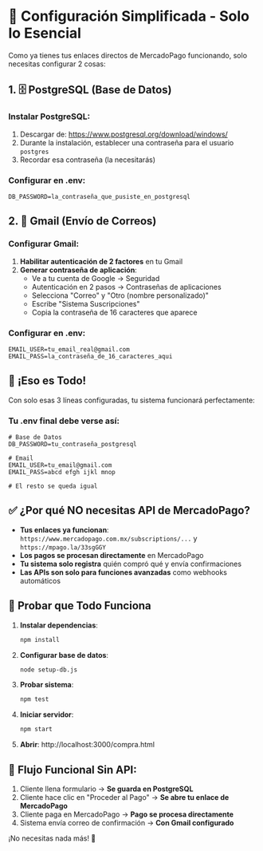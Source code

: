 # 🔧 Configuración Simplificada - Solo lo Esencial

Como ya tienes tus enlaces directos de MercadoPago funcionando, solo necesitas configurar 2 cosas:

## 1. 🗄️ PostgreSQL (Base de Datos)

### Instalar PostgreSQL:
1. Descargar de: https://www.postgresql.org/download/windows/
2. Durante la instalación, establecer una contraseña para el usuario `postgres`
3. Recordar esa contraseña (la necesitarás)

### Configurar en .env:
```env
DB_PASSWORD=la_contraseña_que_pusiste_en_postgresql
```

## 2. 📧 Gmail (Envío de Correos)

### Configurar Gmail:
1. **Habilitar autenticación de 2 factores** en tu Gmail
2. **Generar contraseña de aplicación**:
   - Ve a tu cuenta de Google → Seguridad
   - Autenticación en 2 pasos → Contraseñas de aplicaciones
   - Selecciona "Correo" y "Otro (nombre personalizado)"
   - Escribe "Sistema Suscripciones"
   - Copia la contraseña de 16 caracteres que aparece

### Configurar en .env:
```env
EMAIL_USER=tu_email_real@gmail.com
EMAIL_PASS=la_contraseña_de_16_caracteres_aqui
```

## 🚀 ¡Eso es Todo!

Con solo esas 3 líneas configuradas, tu sistema funcionará perfectamente:

### Tu .env final debe verse así:
```env
# Base de Datos
DB_PASSWORD=tu_contraseña_postgresql

# Email  
EMAIL_USER=tu_email@gmail.com
EMAIL_PASS=abcd efgh ijkl mnop

# El resto se queda igual
```

## ✅ ¿Por qué NO necesitas API de MercadoPago?

- **Tus enlaces ya funcionan**: `https://www.mercadopago.com.mx/subscriptions/...` y `https://mpago.la/33sgGGY`
- **Los pagos se procesan directamente** en MercadoPago
- **Tu sistema solo registra** quién compró qué y envía confirmaciones
- **Las APIs son solo para funciones avanzadas** como webhooks automáticos

## 🧪 Probar que Todo Funciona

1. **Instalar dependencias**:
   ```bash
   npm install
   ```

2. **Configurar base de datos**:
   ```bash
   node setup-db.js
   ```

3. **Probar sistema**:
   ```bash
   npm test
   ```

4. **Iniciar servidor**:
   ```bash
   npm start
   ```

5. **Abrir**: http://localhost:3000/compra.html

## 🎯 Flujo Funcional Sin API:

1. Cliente llena formulario → **Se guarda en PostgreSQL**
2. Cliente hace clic en "Proceder al Pago" → **Se abre tu enlace de MercadoPago**
3. Cliente paga en MercadoPago → **Pago se procesa directamente**
4. Sistema envía correo de confirmación → **Con Gmail configurado**

¡No necesitas nada más! 🎉
